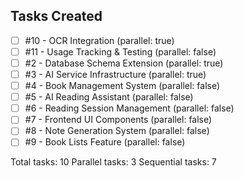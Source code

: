 ## Tasks Created
- [ ] #10 - OCR Integration (parallel: true)
- [ ] #11 - Usage Tracking & Testing (parallel: false)
- [ ] #2 - Database Schema Extension (parallel: true)
- [ ] #3 - AI Service Infrastructure (parallel: true)
- [ ] #4 - Book Management System (parallel: false)
- [ ] #5 - AI Reading Assistant (parallel: false)
- [ ] #6 - Reading Session Management (parallel: false)
- [ ] #7 - Frontend UI Components (parallel: false)
- [ ] #8 - Note Generation System (parallel: false)
- [ ] #9 - Book Lists Feature (parallel: false)

Total tasks: 10
Parallel tasks: 3
Sequential tasks: 7

